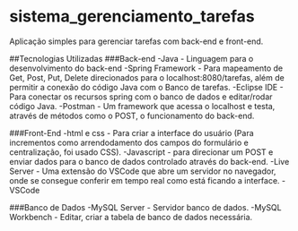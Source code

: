 # sistema_gerenciamento_tarefas
Aplicação simples para gerenciar tarefas com back-end e front-end.

##Tecnologias Utilizadas
###Back-end
-Java - Linguagem para o desenvolvimento do back-end
-Spring Framework - Para mapeamento de Get, Post, Put, Delete direcionados para o localhost:8080/tarefas, além de permitir a conexão do código Java com o Banco de tarefas.
-Eclipse IDE - Para conectar os recursos spring com o banco de dados e editar/rodar código Java.
-Postman - Um framework que acessa o localhost e testa, através de métodos como o POST, o funcionamento do back-end.

###Front-End
-html e css - Para criar a interface do usuário (Para incrementos como arrendodamento dos campos do formulário e centralização, foi usado CSS).
-Javascript - para direcionar um POST e enviar dados para o banco de dados controlado através do back-end.
-Live Server - Uma extensão do VSCode que abre um servidor no navegador, onde se consegue conferir em tempo real como está ficando a interface.
-VSCode

###Banco de Dados
-MySQL Server - Servidor banco de dados.
-MySQL Workbench - Editar, criar a tabela de banco de dados necessária.
